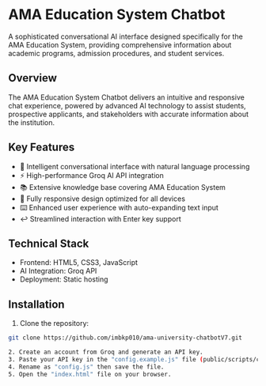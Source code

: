 # AMA Education System Chatbot

A sophisticated conversational AI interface designed specifically for the AMA Education System, providing comprehensive information about academic programs, admission procedures, and student services.

## Overview

The AMA Education System Chatbot delivers an intuitive and responsive chat experience, powered by advanced AI technology to assist students, prospective applicants, and stakeholders with accurate information about the institution.

## Key Features

- 🤖 Intelligent conversational interface with natural language processing
- ⚡ High-performance Groq AI API integration
- 📚 Extensive knowledge base covering AMA Education System
- 📱 Fully responsive design optimized for all devices
- ⌨️ Enhanced user experience with auto-expanding text input
- ↩️ Streamlined interaction with Enter key support

## Technical Stack

- Frontend: HTML5, CSS3, JavaScript
- AI Integration: Groq API
- Deployment: Static hosting

## Installation

1. Clone the repository:
```bash
git clone https://github.com/imbkp010/ama-university-chatbotV7.git

2. Create an account from Groq and generate an API key.
3. Paste your API key in the "config.example.js" file (public/scripts/config.js)
4. Rename as "config.js" then save the file.
5. Open the "index.html" file on your browser.